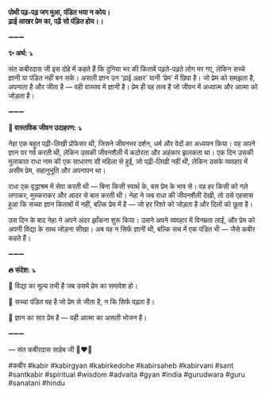 **पोथी पढ़-पढ़ जग मुआ, पंडित भया न कोय।**\
**ढ़ाई आखर प्रेम का, पढ़ै सो पंड़ित होय।।**

➖➖➖

**✨ अर्थ: ⤵**

संत कबीरदास जी इस दोहे में कहते हैं कि दुनिया भर की किताबें पढ़ते-पढ़ते लोग मर गए, लेकिन सच्चे ज्ञानी या पंडित नहीं बन सके। असली ज्ञान उन ‘ढ़ाई अक्षर’ यानी ‘प्रेम’ में छिपा है। जो प्रेम को समझता है, अपनाता है और जीता है — वही वास्तव में ज्ञानी है। प्रेम ही वह तत्व है जो जीवन में अध्यात्म और आत्मा को जोड़ता है।

➖➖➖

**🌾 वास्तविक जीवन उदाहरण: ⤵**

नेहा एक बहुत पढ़ी-लिखी प्रोफेसर थी, जिसने जीवनभर दर्शन, धर्म और वेदों का अध्ययन किया। वह अपने ज्ञान पर गर्व करती थी, लेकिन उसकी जीवनशैली में कठोरता और अहंकार झलकता था। एक दिन उसकी मुलाकात राधा नाम की एक साधारण सी महिला से हुई, जो पढ़ी-लिखी नहीं थी, लेकिन उसके व्यवहार में असीम प्रेम, सहानुभूति और अपनापन था।

राधा एक वृद्धाश्रम में सेवा करती थी — बिना किसी स्वार्थ के, बस प्रेम के भाव से। वह हर किसी को गले लगाकर, मुस्कराकर और आदर से बात करती थी। नेहा ने जब राधा की जीवनशैली देखी, तो उसे एहसास हुआ कि सच्चा ज्ञान किताबों में नहीं, बल्कि प्रेम में है — जो हर रिश्ते को जोड़ता है और दिलों को छूता है।

उस दिन के बाद नेहा ने अपने अंदर झाँकना शुरू किया। उसने अपने व्यवहार में विनम्रता लाई, और प्रेम को अपनी विद्या के साथ जोड़ना सीखा। अब वह न सिर्फ ज्ञानी थी, बल्कि सच में एक पंडित भी — जैसे कबीर कहते हैं।

➖➖➖

**🔥 संदेश: ⤵**

📌 विद्या का मूल्य तभी है जब उसमें प्रेम का समावेश हो।

📌 सच्चा पंडित वह है जो प्रेम से जीता है, न कि सिर्फ पढ़ता है।

📌 ज्ञान का सार प्रेम है — वही आत्मा का असली भोजन है।

➖➖➖

— संत कबीरदास साहेब जी 🙏❤️💯

#कबीर #kabir #kabirgyan #kabirkedohe #kabirsaheb #kabirvani #sant #santkabir #spiritual #wisdom #advaita #gyan #india #gurudwara #guru #sanatani #hindu
